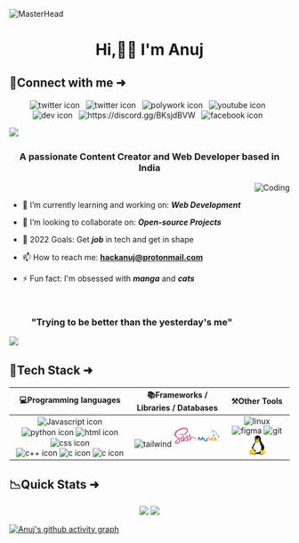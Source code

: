 ![MasterHead](https://qph.fs.quoracdn.net/main-qimg-fa7b4bdc3b2f73e749e5c2c646d4ae13)

<!-- <h1 align="center">Hi <img src="https://raw.githubusercontent.com/MartinHeinz/MartinHeinz/master/wave.gif" width="1px">, I'm Anuj</h1> -->

<h1 align="center">Hi,👋🏻 I'm Anuj</h1>
<!-- Social Media ICons -->

## **🔗Connect with me ➜**

<div align="center">
  <img align="center" src="https://img.icons8.com/stickers/100/000000/twitter.png" alt="twitter icon" height="40" width="40" />&ensp;
  <img align="center" src="https://img.icons8.com/stickers/100/000000/linkedin.png" alt="twitter icon" height="40" width="40" />&ensp;
  <img align="center" src="https://res.cloudinary.com/exom/image/upload/v1645256228/icons/polywork-removebg-preview_tttifn.png" alt ="polywork icon" height="35" width="33" />&ensp;
  <img align="center" src="https://img.icons8.com/stickers/100/000000/youtube-squared.png" alt="youtube icon" height="40" width="40" />&ensp;
  <img align="center" src="https://d2fltix0v2e0sb.cloudfront.net/dev-rainbow.png" alt="dev icon" height="32" width="32" />&ensp;
  <img align="center" src="https://raw.githubusercontent.com/rahuldkjain/github-profile-readme-generator/master/src/images/icons/Social/discord.svg" alt="https://discord.gg/BKsjdBVW" height="60" width="40" />&ensp;
  <img align="center" src="https://img.icons8.com/stickers/100/000000/facebook.png" alt="facebook icon" height="40" width="40" />&ensp;
</div>

![](https://i.imgur.com/waxVImv.png)

<h3 align="center">A passionate <strong>Content Creator</strong> and <strong>Web Developer</strong> based in India</h3>
<img align="right" alt="Coding" height="250" src="https://c.tenor.com/tHGomflMSuIAAAAd/cat-computer.gif">
<br />

- 🌱 I’m currently learning and working on: **_Web Development_**

- 👯 I’m looking to collaborate on: **_Open-source Projects_**

- 🥅 2022 Goals: Get **_job_** in tech and get in shape

- 📫 How to reach me: **hackanuj@protonmail.com**

- ⚡ Fun fact: I'm obsessed with **_manga_** and **_cats_**

<br />
<h3 align="center"><strong>"Trying to be better than the yesterday's me"</strong></h3>

![](https://i.imgur.com/waxVImv.png)

<!-- ## **💻Programming Languages ➜**

<div align="center">
  <img align="center" src="https://img.icons8.com/color/50/000000/javascript--v1.png" alt="Javascript icon" height="45" width="45" />&ensp;
  <img align="center" src="https://img.icons8.com/dusk/50/000000/python.png" alt="python icon" height="40" width="40" />&ensp;
  <img align="center" src="https://img.icons8.com/color/50/000000/html-5--v1.png" alt="html icon" height="43" width="42" />&ensp;
  <img align="center" src="https://img.icons8.com/color/50/000000/css3.png" alt="css icon" height="43" width="42" />&ensp;
  <img align="center" src="https://img.icons8.com/color/50/000000/c-plus-plus-logo.png" alt="c++ icon" height="42" width="42" />&ensp;
  <img align="center" src="https://img.icons8.com/color/50/000000/c-programming.png" alt="c icon" height="42" width="42" />&ensp;
  <img align="center" src="https://img.icons8.com/nolan/64/markdown.png" alt="c icon" height="53" width="45" />&ensp;
</div>

## **📚Frameworks / Libraries / Database ➜**

<div align="center">
  <img src="https://img.icons8.com/color/96/000000/bootstrap.png" alt="bootstrap" width="40" height="40"/>&ensp;
  <img src="https://www.vectorlogo.zone/logos/tailwindcss/tailwindcss-icon.svg" alt="tailwind" width="40" height="40"/>&ensp;
  <img src="https://raw.githubusercontent.com/devicons/devicon/master/icons/sass/sass-original.svg" alt="sass" width="40" height="40"/>&ensp;
  <img src="https://raw.githubusercontent.com/devicons/devicon/master/icons/mysql/mysql-original-wordmark.svg" alt="mysql" width="40" height="40"/>>&ensp;
</div>

## **⚒️Other Tools ➜**

<div align="center">
  <img src="https://img.icons8.com/nolan/96/visual-studio.png" alt="linux" width="40" height="40"/>&ensp;
  <img src="https://www.vectorlogo.zone/logos/figma/figma-icon.svg" alt="figma" width="38" height="38"/>&ensp;
  <img src="https://www.vectorlogo.zone/logos/git-scm/git-scm-icon.svg" alt="git" width="38" height="38"/>&ensp;
  <img src="https://raw.githubusercontent.com/devicons/devicon/master/icons/linux/linux-original.svg" alt="linux" width="37" height="37"/>&ensp;
  <img src="https://img.icons8.com/dusk/128/000000/canva-app.png" alt="canva" width="40" height="40"/>&ensp;
</div> -->

## **📑Tech Stack ➜**

<div align="center">

|                                                                                                                                                                                                                                                                                                                                                                                                                                                           **💻Programming languages**                                                                                                                                                                                                                                                                                                                                                                                                                                                           |                                                                                                                                                                                                         **📚Frameworks / Libraries / Databases**                                                                                                                                                                                                          |                                                                                                                                                                                                                                                       **⚒️Other Tools**                                                                                                                                                                                                                                                       |
| :---------------------------------------------------------------------------------------------------------------------------------------------------------------------------------------------------------------------------------------------------------------------------------------------------------------------------------------------------------------------------------------------------------------------------------------------------------------------------------------------------------------------------------------------------------------------------------------------------------------------------------------------------------------------------------------------------------------------------------------------------------------------------------------------------------------------------------------------------------------------------------------------------------------------------------------------: | :-------------------------------------------------------------------------------------------------------------------------------------------------------------------------------------------------------------------------------------------------------------------------------------------------------------------------------------------------------------------------------------------------------------------------------------------------------: | :---------------------------------------------------------------------------------------------------------------------------------------------------------------------------------------------------------------------------------------------------------------------------------------------------------------------------------------------------------------------------------------------------------------------------------------------------------------------------------------------------------------------------: |
| <!--Column 1 Start--> <img align="center" src="https://img.icons8.com/color/50/000000/javascript--v1.png" alt="Javascript icon" height="45" width="45" /> <img align="center" src="https://img.icons8.com/dusk/50/000000/python.png" alt="python icon" height="40" width="40" /> <img align="center" src="https://img.icons8.com/color/50/000000/html-5--v1.png" alt="html icon" height="43" width="42" /> <img align="center" src="https://img.icons8.com/color/50/000000/css3.png" alt="css icon" height="43" width="42" /> <!--Line Break--><br/><img align="center" src="https://img.icons8.com/color/50/000000/c-plus-plus-logo.png" alt="c++ icon" height="42" width="42" /> <img align="center" src="https://img.icons8.com/color/50/000000/c-programming.png" alt="c icon" height="42" width="42" /> <img align="center" src="https://img.icons8.com/nolan/64/markdown.png" alt="c icon" height="53" width="45" /> <!--Column 1 Ends--> | <!--Column 2 Starts--> <img src="https://www.vectorlogo.zone/logos/tailwindcss/tailwindcss-icon.svg" alt="tailwind" width="40" height="40"/> <img src="https://raw.githubusercontent.com/devicons/devicon/master/icons/sass/sass-original.svg" alt="sass" width="40" height="40"/> <img src="https://raw.githubusercontent.com/devicons/devicon/master/icons/mysql/mysql-original-wordmark.svg" alt="mysql" width="40" height="40"/> <!--Column 2 Ends--> | <!--Column 3 Starts--> <img src="https://img.icons8.com/nolan/96/visual-studio.png" alt="linux" width="40" height="40"/> <img src="https://www.vectorlogo.zone/logos/figma/figma-icon.svg" alt="figma" width="38" height="38"/> <img src="https://www.vectorlogo.zone/logos/git-scm/git-scm-icon.svg" alt="git" width="38" height="38"/> <img src="https://raw.githubusercontent.com/devicons/devicon/master/icons/linux/linux-original.svg" alt="linux" width="37" height="37"/> <!--Line Break--><br/> <!--Column 3 Ends--> |

</div>

## **📉Quick Stats ➜**

<div align="center">
  <img width="49%" src="https://github-readme-stats.vercel.app/api?username=hacksanuj&show_icons=true&theme=jolly" />
  <img width="49%" src="https://github-readme-streak-stats.herokuapp.com?user=hacksanuj&theme=jolly&date_format=j%20M%5B%20Y%5D" />
</div>

[![Anuj's github activity graph](https://activity-graph.herokuapp.com/graph?username=hacksanuj&bg_color=ffcfe9&color=000000&line=f26ed5&point=fdf7f7&area=true&hide_border=true)](https://github.com/ashutosh00710/github-readme-activity-graph)

<!-- Canva Logo
<img src="https://img.icons8.com/dusk/128/000000/canva-app.png" alt="canva" width="40" height="40"/> -->
